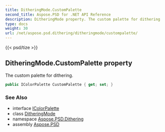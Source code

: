 ```yaml
---
title: DitheringMode.CustomPalette
second_title: Aspose.PSD for .NET API Reference
description: DitheringMode property. The custom palette for dithering
type: docs
weight: 30
url: /net/aspose.psd.dithering/ditheringmode/custompalette/
---
```

{{< psd/tize >}}
## DitheringMode.CustomPalette property

The custom palette for dithering.

```csharp
public IColorPalette CustomPalette { get; set; }
```

### See Also

* interface [IColorPalette](../../../aspose.psd/icolorpalette/)
* class [DitheringMode](../)
* namespace [Aspose.PSD.Dithering](../../ditheringmode/)
* assembly [Aspose.PSD](../../../)


